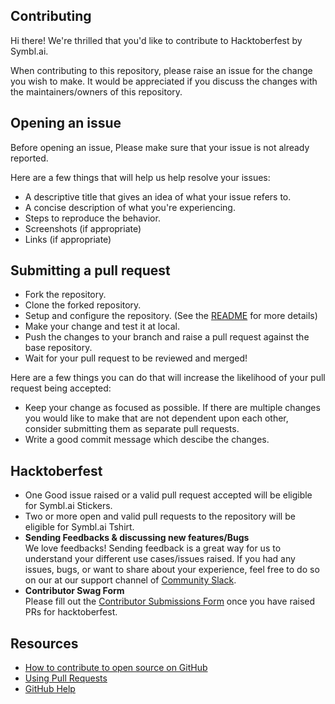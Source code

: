 ## Contributing

Hi there! We're thrilled that you'd like to contribute to Hacktoberfest by Symbl.ai.

When contributing to this repository, please raise an issue for the change you wish to make. It would be appreciated if you discuss the changes with the maintainers/owners of this repository.

## Opening an issue

Before opening an issue, Please make sure that your issue is not already reported.

Here are a few things that will help us help resolve your issues:

- A descriptive title that gives an idea of what your issue refers to.
- A concise description of what you're experiencing.
- Steps to reproduce the behavior.
- Screenshots (if appropriate)
- Links (if appropriate)

## Submitting a pull request

- Fork the repository.
- Clone the forked repository.
- Setup and configure the repository. (See the [README](README.md) for more details)
- Make your change and test it at local.
- Push the changes to your branch and raise a pull request against the base repository.
- Wait for your pull request to be reviewed and merged!


Here are a few things you can do that will increase the likelihood of your pull request being accepted:

- Keep your change as focused as possible. If there are multiple changes you would like to make that are not dependent upon each other, consider submitting them as separate pull requests.
- Write a good commit message which descibe the changes.

## Hacktoberfest

- One Good issue raised or a valid pull request accepted will be eligible for Symbl.ai Stickers. 
- Two or more open and valid pull requests to the repository will be eligible for Symbl.ai Tshirt.
- **Sending Feedbacks & discussing new features/Bugs**\
We love feedbacks! Sending feedback is a great way for us to understand your different use cases/issues raised. If you had any issues, bugs, or want to share about your experience, feel free to do so on our at our support channel of [Community Slack](https://bit.ly/symbldotai-slack).
- **Contributor Swag Form**\
Please fill out the [Contributor Submissions Form](https://docs.google.com/forms/d/e/1FAIpQLScBQjwTWKpCziEiAfxO5gdw1UHngjIJwbKr1COBkE-G2ov8Vw/viewform) once you have raised PRs for hacktoberfest. 

## Resources

- [How to contribute to open source on GitHub](https://guides.github.com/activities/contributing-to-open-source/)
- [Using Pull Requests](https://help.github.com/articles/using-pull-requests/)
- [GitHub Help](https://help.github.com)

